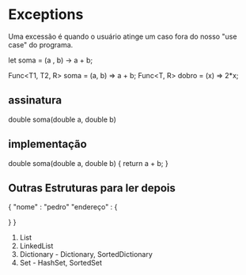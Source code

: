 # Exceptions

Uma excessão é quando o usuário atinge um caso fora do nosso "use case" do programa.

let soma = (a , b) -> a + b;

Func<T1, T2, R> soma = (a, b) => a + b;
Func<T, R> dobro = (x) => 2*x;

## assinatura 

double soma(double a, double b)

## implementação 

double soma(double a, double b) {
  return a + b;
}

## Outras Estruturas para ler depois

{
  "nome" : "pedro"
  "endereço" : {

  }
}

1. List<T>
2. LinkedList<T>
3. Dictionary - Dictionary, SortedDictionary
4. Set - HashSet, SortedSet